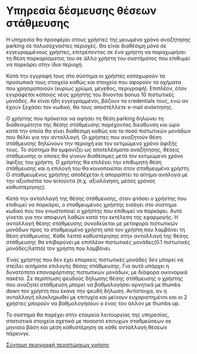 # Υπηρεσία δέσμευσης θέσεων στάθμευσης

Η υπηρεσία θα προσφέρει στους χρήστες της μειωμένο χρόνο αναζήτησης parking
σε πολυσύχναστες περιοχές. Θα είναι διαθέσιμη μόνο σε εγγεγραμμένους
χρήστες, επιτρέποντας σε ένα χρήστη να παραχωρήσει τη θέση παρκαρίσματος
του σε άλλο χρήστη του συστήματος που επιθυμεί να παρκάρει στην ίδια
περιοχή.

Κατά την εγγραφή τους στο σύστημα οι χρήστες καταχωρούν τα προσωπικά τους
στοιχεία καθώς και στοιχεία που αφορούν τα οχήματα που χρησιμοποιούν
(κυρίως χρώμα, μέγεθος, περιγραφή). Επιπλέον, όταν εγγράφεται κάποιος νέος χρήστης του δίνονται bonus 10 πιστωτικές μονάδες. Αν είναι ήδη εγγεγραμμένοι, βάζουν τα credentials τους, ενώ αν έχουν ξεχάσει τον κωδικό, θα τους αποστέλλετε e-mail ανάκτησης.

Ο χρήστης που πρόκειται να αφήσει τη
θέση parking δηλώνει τη διαθεσιμότητα της θέσης στάθμευσης παρέχοντας
διεύθυνση και ώρα κατά την οποία θα γίνει διαθέσιμη καθώς και το ποσό πιστωτικών μονάδων που θέλει για την ανταλλαγή. Οι χρήστες που
αναζητούν θέση στάθμευσης δηλώνουν την περιοχή και τον εκτιμώμενο χρόνο
άφιξής τους. Το σύστημα θα εμφανίζει ως αποτελέσματα αναζήτησης, θέσεις
στάθμευσης οι οποίες θα γίνουν διαθέσιμες μετά τον εκτιμώμενο χρόνο άφιξης
του χρήστη. Ο χρήστης θα επιλέγει την επιθυμητή θέση στάθμευσης και η
επιλογή του θα κοινοποιείται στον σταθμευμένο χρήστη. Ο σταθμευμένος
χρήστης αποδέχεται ή απορρίπτει το αίτημα ανάλογα με την αξιοπιστία του
αιτούντα (π.χ. αξιολόγηση, μέσος χρόνος καθυστέρησης).

Κατά την ανταλλαγή της θέσης στάθμευσης, όταν φτάσει ο χρήστης που επιθυμεί να παρκάρει, ο σταθμευμένος χρήστης εισάγει στο σύστημα κωδικό που του γνωστοποιεί ο χρήστης που
επιθυμεί να παρκάρει. Αυτό γίνεται για την αποφυγή λαθών κατά την εκτέλεση της εφαρμογής.
Η ανταλλαγή θέσης στάθμευσης συνοδεύεται με μεταφορά
πιστωτικών μονάδων προς το σταθμευμένο χρήστη από τον χρήστη που λαμβάνει
τη θέση στάθμευσης. Κάθε λεπτό καθυστέρησης στην ανταλλαγή της θέσης
στάθμευσης θα επιβαρύνει με επιπλέον πιστωτικές μονάδες(0.1 πιστωτικές μονάδες/λεπτό) τον χρήστη που
λαμβάνει. 

Ένας χρήστης που δεν έχει επαρκείς πιστωτικές μονάδες δεν μπορεί να
στείλει αιτήματα επιλογής θέσης στάθμευσης. Για αυτό υπάρχει η δυνατότητα επαναφόρτισης πιστωτικών μονάδων, με διάφορα οικονομικά πακέτα. Σε περίπτωση ψευδούς δήλωσης
θέσης στάθμευσης ο χρήστης που αναζητεί στάθμευση μπορεί να βαθμολογήσει
αρνητικά με thumbs down τον χρήστη που έκανε την ψευδή δήλωση. Αντίστοιχα, αν η ανταλλαγή ολοκληρωθεί με επιτυχία και μείνουν ευχαριστημένοι και οι 2 χρήστες μπορούν να βαθμολογήσουν ο ένας τον άλλον με thumbs up.

Το σύστημα θα παρέχει στην εταιρεία λειτουργίας της υπηρεσίας,  στατιστικά
στοιχεία σχετικά με ποσοστό επιτυχών σταθμεύσεων σε μηνιαία βάση και μέση
καθυστέρηση σε κάθε ανταλλαγή θέσεων πάρκινγκ.


[Σύντομη περιγραφή περιπτώσεων χρήσης](requirements/use-case-model.md)




